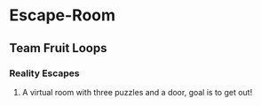 # Escape-Room

## Team Fruit Loops

### Reality Escapes
1. A virtual room with three puzzles and a door, goal is to get out!

